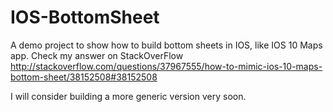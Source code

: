 # IOS-BottomSheet

A demo project to show how to build bottom sheets in IOS, like IOS 10 Maps app. Check my answer on StackOverFlow http://stackoverflow.com/questions/37967555/how-to-mimic-ios-10-maps-bottom-sheet/38152508#38152508

I will consider building a more generic version very soon.
